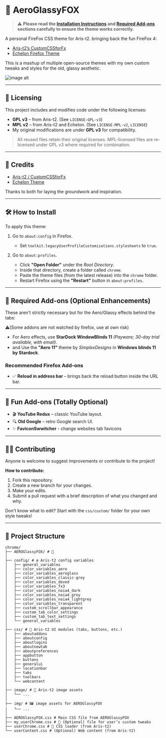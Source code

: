 # 🌌 AeroGlassyFOX 

> ⚠️ **Please read the [Installation Instructions](#️-how-to-install) and [Required Add-ons](#-required-add-ons-optional-enhancements) sections carefully to ensure the theme works correctly.**

A personal FireFox CSS theme for Aris-t2. bringing back the fun FireFox 4:

- [Aris-t2’s CustomCSSforFx](https://github.com/Aris-t2/CustomCSSforFx)
- [Echelon Firefox Theme](https://github.com/echelon-theme/echelon)

This is a mashup of multiple open-source themes with my own custom tweaks and styles for the old, glassy aesthetic.

![image alt](https://github.com/Firefox4Guy/AEROGlassyFOX/blob/69bbd86475fc6b99af016687194dbadde6d9a86a/showcase.PNG)

---
## 📜 Licensing

This project includes and modifies code under the following licenses:

- **GPL v3** – from Aris-t2. (See `LICENSE-GPL-v3`)
- **MPL v2** – from Aris-t2 and Echelon. (See `LICENSE-MPL-v2`, `LICENSE`)
- My original modifications are under **GPL v3** for compatibility.

> All reused files retain their original licenses. MPL-licensed files are re-licensed under GPL v3 where required for combination.

---

## 🙏 Credits

- [Aris-t2 / CustomCSSforFx](https://github.com/Aris-t2/CustomCSSforFx)
- [Echelon Theme](https://github.com/echelon-theme/echelon)

Thanks to both for laying the groundwork and inspiration.

---


## 🛠️ How to Install

To apply this theme:

1. Go to `about:config` in Firefox.
   - Set `toolkit.legacyUserProfileCustomizations.stylesheets` to `true`.

2. Go to `about:profiles`.
   - Click **"Open Folder"** under the *Root Directory*.
   - Inside that directory, create a folder called `chrome`.
   - Paste the theme files (from the latest release) into the `chrome` folder.
   - Restart Firefox using the **"Restart"** button in `about:profiles`.

---

## 🧩 Required Add-ons (Optional Enhancements)
These aren't strictly necessary but for the Aero/Glassy effects behind the tabs:

⚠️(Some addons are not watched by firefox, use at own risk)

  - For Aero effects, use **StarDock WindowBlinds 11** *(Payware; 30-day trial available, with email)*.
  - and Use the **"Aero 11"** theme by *SimplexDesigns* in **Windows blinds 11 by Stardock**.

### Recommended Firefox Add-ons

- ✅ **Reload in address bar** – brings back the reload button inside the URL bar.

---

## 🎉 Fun Add-ons (Totally Optional)

- 🎬 **YouTube Redux** – classic YouTube layout.
- 🔍 **Old Google** – retro Google search UI.
- ✨ **FaviconSwwitcher** - change websites tab favicons
---

## 🧑‍💻 Contributing

Anyone is welcome to suggest improvements or contribute to the project!

**How to contribute:**

1. Fork this repository.
2. Create a new branch for your changes.
3. Make your edits.
4. Submit a pull request with a brief description of what you changed and why.

Don't know what to edit? Start with the `css/custom/` folder for your own style tweaks!

---
## 📁 Project Structure
```
chrome/
├── AEROGlassyFOX/ # 💠
│
├── config/ # ⚙️ Aris-t2 config variables
│   ├── general_variables
│   ├── color_variables_aero
│   ├── color_variables_aeroglass
│   ├── color_variables_classic-grey
│   ├── color_variables_deved
│   ├── color_variables_fx3
│   ├── color_variables_noia4_dark
│   ├── color_variables_noia4_grey
│   ├── color_variables_noia4_lightgrey
│   ├── color_variables_transparent
│   ├── custom_scrollbar_appearance
│   ├── custom_tab_color_settings
│   ├── custom_tab_text_settings
│   └── general_variables
│
├── css/ # 🎨 Aris-t2 UI modules (tabs, buttons, etc.)
│   ├── aboutaddons
│   ├── aboutconfig
│   ├── aboutlogins
│   ├── aboutnewtab
│   ├── aboutpreferences
│   ├── appbutton
│   ├── buttons
│   ├── generalui
│   ├── locationbar
│   ├── tabs
│   ├── toolbars
│   └── webcontent
│
├── image/ # 📸 Aris-t2 image assets
│   └── ...
│
├── img/ # 🖼️ image assets for AEROGlassyFOX
│   └── ...
│
├── AEROGlassyFOX.css # Main CSS file from AEROGlassyFOX
├── my_userChrome.css # 📝 (Optional) file for user’s custom tweaks
├── userChrome.css # 🔧 CSS loader (from Aris-t2)
└── userContent.css # (Optional) Web content (from Aris-t2)

